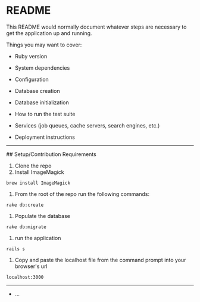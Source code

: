 # README

This README would normally document whatever steps are necessary to get the
application up and running.

Things you may want to cover:

* Ruby version

* System dependencies

* Configuration

* Database creation

* Database initialization

* How to run the test suite

* Services (job queues, cache servers, search engines, etc.)

* Deployment instructions

<hr />
## Setup/Contribution Requirements

1. Clone the repo
1. Install ImageMagick
```
brew install ImageMagick
```
1. From the root of the repo run the following commands:
```
rake db:create
```
1. Populate the database
```
rake db:migrate
```
1. run the application
```
rails s
```
1. Copy and paste the localhost file from the command prompt into your browser's url
```
localhost:3000
```
<hr />

* ...
